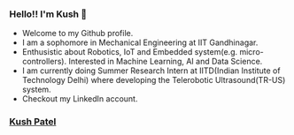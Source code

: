 ### Hello!! I'm Kush 👋

- Welcome to my Github profile. 
- I am a sophomore in Mechanical Engineering at IIT Gandhinagar. 
- Enthusistic about Robotics, IoT and Embedded system(e.g. micro-controllers). Interested in Machine Learning, AI and Data Science.
- I am currently doing Summer Research Intern at IITD(Indian Institute of Technology Delhi) where developing the Telerobotic Ultrasound(TR-US) system.
- Checkout my LinkedIn account.

### [Kush Patel](https://www.linkedin.com/in/kush-patel-5397281b8/)
<!--
**kushpatel19/kushpatel19** is a ✨ _special_ ✨ repository because its `README.md` (this file) appears on your GitHub profile.

Here are some ideas to get you started:

- 🔭 I’m currently working on ...
- 🌱 I’m currently learning ...
- 👯 I’m looking to collaborate on ...
- 🤔 I’m looking for help with ...
- 💬 Ask me about ...
- 📫 How to reach me: ...
- 😄 Pronouns: ...
- ⚡ Fun fact: ...
-->
